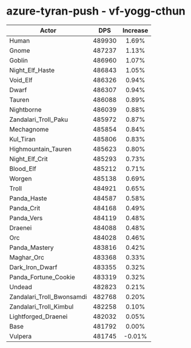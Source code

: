 # azure-tyran-push - vf-yogg-cthun
| Actor | DPS | Increase |
|---|:---:|:---:|
|Human|489930|1.69%|
|Gnome|487237|1.13%|
|Goblin|486960|1.07%|
|Night_Elf_Haste|486843|1.05%|
|Void_Elf|486326|0.94%|
|Dwarf|486307|0.94%|
|Tauren|486088|0.89%|
|Nightborne|486039|0.88%|
|Zandalari_Troll_Paku|485972|0.87%|
|Mechagnome|485854|0.84%|
|Kul_Tiran|485806|0.83%|
|Highmountain_Tauren|485623|0.80%|
|Night_Elf_Crit|485293|0.73%|
|Blood_Elf|485212|0.71%|
|Worgen|485138|0.69%|
|Troll|484921|0.65%|
|Panda_Haste|484587|0.58%|
|Panda_Crit|484168|0.49%|
|Panda_Vers|484119|0.48%|
|Draenei|484088|0.48%|
|Orc|484028|0.46%|
|Panda_Mastery|483816|0.42%|
|Maghar_Orc|483368|0.33%|
|Dark_Iron_Dwarf|483355|0.32%|
|Panda_Fortune_Cookie|483319|0.32%|
|Undead|482823|0.21%|
|Zandalari_Troll_Bwonsamdi|482768|0.20%|
|Zandalari_Troll_Kimbul|482258|0.10%|
|Lightforged_Draenei|482032|0.05%|
|Base|481792|0.00%|
|Vulpera|481745|-0.01%|

